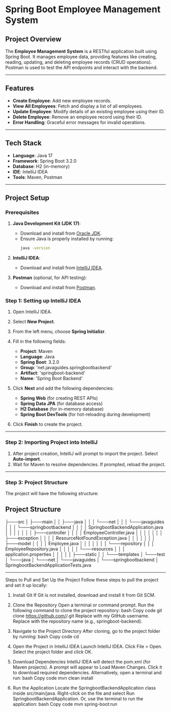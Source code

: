 # Spring Boot Employee Management System

## Project Overview
The **Employee Management System** is a RESTful application built using Spring Boot. It manages employee data, 
providing features like creating, reading, updating, and deleting employee records (CRUD operations). 
Postman is used to test the API endpoints and interact with the backend.

---

## Features
- **Create Employee**: Add new employee records.
- **View All Employees**: Fetch and display a list of all employees.
- **Update Employee**: Modify details of an existing employee using their ID.
- **Delete Employee**: Remove an employee record using their ID.
- **Error Handling**: Graceful error messages for invalid operations.

---

## Tech Stack
- **Language**: Java 17
- **Framework**: Spring Boot 3.2.0
- **Database**: H2 (in-memory)
- **IDE**: IntelliJ IDEA
- **Tools**: Maven, Postman

---

## Project Setup

### Prerequisites
1. **Java Development Kit (JDK 17)**:
   - Download and install from [Oracle JDK](https://www.oracle.com/java/technologies/javase-downloads.html).
   - Ensure Java is properly installed by running:
     ```bash
     java -version
     ```

2. **IntelliJ IDEA**:
   - Download and install from [IntelliJ IDEA](https://www.jetbrains.com/idea/download/).

3. **Postman** (optional, for API testing):
   - Download and install from [Postman](https://www.postman.com/).


### Step 1: Setting up IntelliJ IDEA
1. Open IntelliJ IDEA.
2. Select **New Project**.
3. From the left menu, choose **Spring Initializr**.
4. Fill in the following fields:
   - **Project**: Maven
   - **Language**: Java
   - **Spring Boot**: 3.2.0
   - **Group**: 'net.javaguides.springbootbackend'
   - **Artifact**: 'springboot-backend'
   - **Name**: 'Spring Boot Backend'

5. Click **Next** and add the following dependencies:
   - **Spring Web** (for creating REST APIs)
   - **Spring Data JPA** (for database access)
   - **H2 Database** (for in-memory database)
   - **Spring Boot DevTools** (for hot-reloading during development)

6. Click **Finish** to create the project.

---

### Step 2: Importing Project into IntelliJ
1. After project creation, IntelliJ will prompt to import the project. Select **Auto-import**.
2. Wait for Maven to resolve dependencies. If prompted, reload the project.

---

### Step 3: Project Structure
The project will have the following structure:

## Project Structure
├───src
│   ├───main
│   │   ├───java
│   │   │   └───net
│   │   │       └───javaguides
│   │   │           └───springbootbackend
│   │   │               │   SpringbootBackendApplication.java
│   │   │               │
│   │   │               ├───controller
│   │   │               │       EmployeeController.java
│   │   │               │
│   │   │               ├───exception
│   │   │               │       ResourceNotFoundException.java
│   │   │               │
│   │   │               ├───model
│   │   │               │       Employee.java
│   │   │               │
│   │   │               └───repository
│   │   │                       EmployeeRepository.java
│   │   │
│   │   └───resources
│   │       │   application.properties
│   │       │
│   │       ├───static
│   │       └───templates
│   └───test
│       └───java
│           └───net
│               └───javaguides
│                   └───springbootbackend
│                           SpringbootBackendApplicationTests.java


---

Steps to Pull and Set Up the Project
Follow these steps to pull the project and set it up locally:

1. Install Git
If Git is not installed, download and install it from Git SCM.

2. Clone the Repository
Open a terminal or command prompt.
Run the following command to clone the project repository:
bash
Copy code
git clone https://github.com/<your-username>/<repository-name>.git
Replace <your-username> with my GitHub username.
Replace <repository-name> with the repository name (e.g., springboot-backend).

3. Navigate to the Project Directory
After cloning, go to the project folder by running:
bash
Copy code
cd <repository-name>

4. Open the Project in IntelliJ IDEA
Launch IntelliJ IDEA.
Click File > Open.
Select the project folder and click OK.

5. Download Dependencies
IntelliJ IDEA will detect the pom.xml (for Maven projects).
A prompt will appear to Load Maven Changes. Click it to download required dependencies.
Alternatively, open a terminal and run:
bash
Copy code
mvn clean install

6. Run the Application
Locate the SpringbootBackendApplication class inside src/main/java.
Right-click on the file and select Run SpringbootBackendApplication.
Or, use the terminal to run the application:
bash
Copy code
mvn spring-boot:run







   


